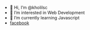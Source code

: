 - 👋 Hi, I’m @kholilsc
- 👀 I’m interested in Web Development
- 🌱 I’m currently learning Javascript
- <a href="https://www.facebook.com">facebook</a>
<!--
- 💞️ I’m looking to collaborate on ...
- 📫 How to reach me ...
-->
<!---
kholilsc/kholilsc is a ✨ special ✨ repository because its `README.md` (this file) appears on your GitHub profile.
You can click the Preview link to take a look at your changes.
--->
